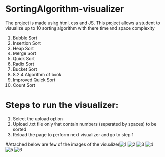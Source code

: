 # SortingAlgorithm-visualizer
The project is made using html, css and JS. This project allows a student to visualize up to 10 sorting algorithm with there time and space complexity
1. Bubble Sort
2. Insertion Sort
3. Heap Sort
4. Merge Sort
5. Quick Sort
6. Radix Sort
7. Bucket Sort
8. 8.2.4 Algorithm of book
9. Improved Quick Sort
10. Count Sort

# Steps to run the visualizer:
1) Select the upload option
2) Upload .txt file only that contain numbers (seperated by spaces) to be sorted
3) Reload the page to perform next visualizer and go to step 1

#Attached below are few of the images of the visualizer![1](https://user-images.githubusercontent.com/127494370/224309045-4f8f6cd0-d04f-49de-91d6-125b66c3a143.PNG)
![2](https://user-images.githubusercontent.com/127494370/224309053-d9325d23-388f-4517-b5f7-e586cde2353c.PNG)
![3](https://user-images.githubusercontent.com/127494370/224309057-2b400e3d-f116-44e3-8eed-b085f1d1cf51.PNG)
![4](https://user-images.githubusercontent.com/127494370/224309062-f80005b0-116e-4522-b9bf-7cad005cbf37.PNG)
![5](https://user-images.githubusercontent.com/127494370/224309065-9815908c-bf9e-4647-8cbc-353524b6339b.PNG)
![6](https://user-images.githubusercontent.com/127494370/224309067-c6b44a4c-5a82-4f6d-af6a-f8cb96adbbfc.PNG)
